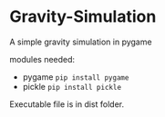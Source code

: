 # Gravity-Simulation

A simple gravity simulation in pygame

modules needed:

-   pygame `pip install pygame`
-   pickle `pip install pickle`

Executable file is in dist folder.
